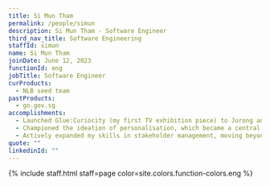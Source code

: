 ```yaml
---
title: Si Mun Tham
permalink: /people/simun
description: Si Mun Tham - Software Engineer
third_nav_title: Software Engineering
staffId: simun
name: Si Mun Tham
joinDate: June 12, 2023
functionId: eng
jobTitle: Software Engineer
curProducts:
  - NLB seed team
pastProducts: 
  - go.gov.sg
accomplishments:
  - Launched Glue:Curiocity (my first TV exhibition piece) to Jurong and Harbourfront libraries.
  - Championed the ideation of personalisation, which became a central feature of the Glue:Curiocity experience.
  - Actively expanded my skills in stakeholder management, moving beyond my comfort zone to embrace this critical aspect of project success.
quote: ""
linkedinId: ""
---
```


{% include staff.html staff=page color=site.colors.function-colors.eng %}
